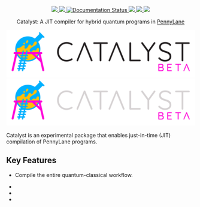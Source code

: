 <p align="center">
  <!-- Tests (GitHub actions) -->
  <a href="https://github.com/PennyLaneAI/catalyst/actions?query=workflow%3ATests">
    <img src="https://img.shields.io/github/actions/workflow/status/PennyLaneAI/catalyst/tests.yml?branch=master&style=flat-square" />
  </a>
  <!-- CodeCov -->
  <a href="https://codecov.io/gh/PennyLaneAI/catalyst">
    <img src="https://img.shields.io/codecov/c/github/PennyLaneAI/catalyst/master.svg?logo=codecov&style=flat-square" />
  </a>
  <!-- ReadTheDocs -->
  <a href="https://docs.pennylane.ai/projects/catalyst">
    <img src='https://readthedocs.com/projects/xanaduai-catalyst/badge/?version=latest&token=e6f8607e841564d11d02baef4540523169f95d9c64fcdc656a0ecfd6564203ca' alt='Documentation Status' />
  </a>
  <!-- PyPI -->
  <a href="https://pypi.org/project/PennyLane-Catalyst">
    <img src="https://img.shields.io/pypi/v/PennyLane-Catalyst.svg?style=flat-square" />
  </a>
  <!-- Forum -->
  <a href="https://discuss.pennylane.ai">
    <img src="https://img.shields.io/discourse/https/discuss.pennylane.ai/posts.svg?logo=discourse&style=flat-square" />
  </a>
  <!-- License -->
  <a href="https://www.apache.org/licenses/LICENSE-2.0">
    <img src="https://img.shields.io/pypi/l/PennyLane.svg?logo=apache&style=flat-square" />
  </a>
</p>

<p align="center">
  Catalyst: A JIT compiler for hybrid quantum programs in <a href="https://pennylane.ai">PennyLane</a>
</p>

<p align="center">
  <img src="./doc/_static/catalyst.png#gh-light-mode-only" width="700px">
    <!--
    Use a relative import for the dark mode image. When loading on PyPI, this
    will fail automatically and show nothing.
    -->
  <img src="./doc/_static/catalyst-dark.png#gh-dark-mode-only" width="700px" onerror="this.style.display='none'" alt=""/>
</p>


Catalyst is an experimental package that enables just-in-time (JIT) compilation of PennyLane
programs.

 ## Key Features

- Compile the entire quantum-classical workflow.

- 

- 

- 